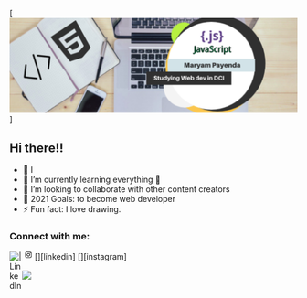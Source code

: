 [![Header](https://github.com/MaryamPayenda/MaryamPayenda/blob/main/header.png)]
## Hi there!!

- 🔭 I
- 🌱 I’m currently learning everything 🤣
- 👯 I’m looking to collaborate with other content creators
- 🥅 2021 Goals: to become web developer
- ⚡ Fun fact: I love drawing.

### Connect with me:

[<img align="left" alt=" | LinkedIn" width="22px" src="https://cdn.jsdelivr.net/npm/simple-icons@v3/icons/linkedin.svg" />][linkedin]
[<img align="left" alt=" | Instagram" width="22px" src="https://github.com/MaryamPayenda/MaryamPayenda/blob/main/instagram.png" />][instagram]

<img align="center" src="https://github-readme-stats.vercel.app/api/<CARD_TYPE>/?username=<USERNAME>&theme=<THEME_NAME>" />

<!--
**MaryamPayenda/MaryamPayenda** is a ✨ _special_ ✨ repository because its `README.md` (this file) appears on your GitHub profile.

Here are some ideas to get you started:

- 🔭 I’m currently working on ...
- 🌱 I’m currently learning ...
- 👯 I’m looking to collaborate on ...
- 🤔 I’m looking for help with ...
- 💬 Ask me about ...
- 📫 How to reach me: ...
- 😄 Pronouns: ...
- ⚡ Fun fact: ...
-->
